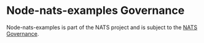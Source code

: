 # Node-nats-examples Governance

Node-nats-examples is part of the NATS project and is subject to the
[NATS Governance](https://github.com/nats-io/nats-general/blob/master/GOVERNANCE.md).
